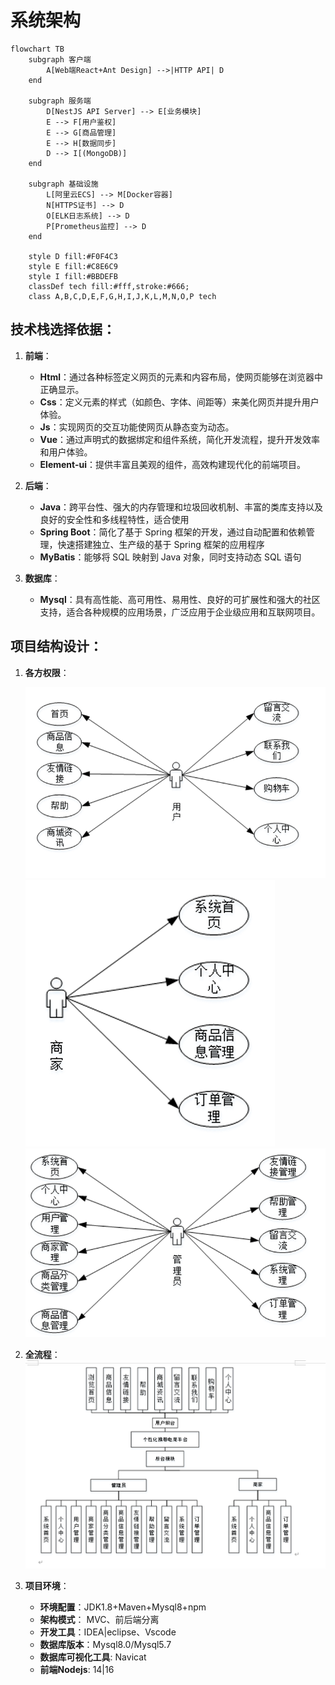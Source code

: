 
# 系统架构


```mermaid
flowchart TB
    subgraph 客户端
        A[Web端React+Ant Design] -->|HTTP API| D
    end

    subgraph 服务端
        D[NestJS API Server] --> E[业务模块]
        E --> F[用户鉴权]
        E --> G[商品管理]
        E --> H[数据同步]
        D --> I[(MongoDB)]
    end

    subgraph 基础设施
        L[阿里云ECS] --> M[Docker容器]
        N[HTTPS证书] --> D
        O[ELK日志系统] --> D
        P[Prometheus监控] --> D
    end

    style D fill:#F0F4C3
    style E fill:#C8E6C9
    style I fill:#BBDEFB
    classDef tech fill:#fff,stroke:#666;
    class A,B,C,D,E,F,G,H,I,J,K,L,M,N,O,P tech
```

## 技术栈选择依据：

1. **前端**：
   - **Html**：通过各种标签定义网页的元素和内容布局，使网页能够在浏览器中正确显示。
   - **Css**：定义元素的样式（如颜色、字体、间距等）来美化网页并提升用户体验。
   - **Js**：实现网页的交互功能使网页从静态变为动态。
   - **Vue**：通过声明式的数据绑定和组件系统，简化开发流程，提升开发效率和用户体验。
   - **Element-ui**：提供丰富且美观的组件，高效构建现代化的前端项目。

2. **后端**：
   - **Java**：跨平台性、强大的内存管理和垃圾回收机制、丰富的类库支持以及良好的安全性和多线程特性，适合使用
   - **Spring Boot**：简化了基于 Spring 框架的开发，通过自动配置和依赖管理，快速搭建独立、生产级的基于 Spring 框架的应用程序
   - **MyBatis**：能够将 SQL 映射到 Java 对象，同时支持动态 SQL 语句

3. **数据库**：
   - **Mysql**：具有高性能、高可用性、易用性、良好的可扩展性和强大的社区支持，适合各种规模的应用场景，广泛应用于企业级应用和互联网项目。


## 项目结构设计：

1. **各方权限**：

   ![](./a.png)
   ![](./b.png)
   ![](./c.png)

3. **全流程**：
   ![](./d.png)

4. **项目环境**：
   - **环境配置**：JDK1.8+Maven+Mysql8+npm
   - **架构模式**： MVC、前后端分离
   - **开发工具**：IDEA|eclipse、Vscode
   - **数据库版本**：Mysql8.0/Mysql5.7
   - **数据库可视化工具**: Navicat
   - **前端Nodejs**: 14|16


